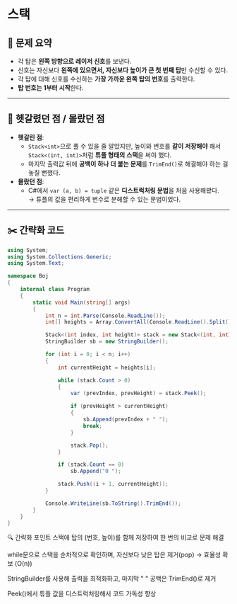 # 스택

## 📝 문제 요약
- 각 탑은 **왼쪽 방향으로 레이저 신호**를 보낸다.
- 신호는 자신보다 **왼쪽에 있으면서, 자신보다 높이가 큰 첫 번째 탑**만 수신할 수 있다.
- 각 탑에 대해 신호를 수신하는 **가장 가까운 왼쪽 탑의 번호**를 출력한다.
- **탑 번호는 1부터 시작**한다.

---

## 🤔 헷갈렸던 점 / 몰랐던 점
- **헷갈린 점**:
  - `Stack<int>`으로 풀 수 있을 줄 알았지만, 높이와 번호를 **같이 저장해야** 해서 `Stack<(int, int)>`처럼 **튜플 형태의 스택**을 써야 했다.
  - 마지막 출력값 뒤에 **공백이 하나 더 붙는 문제**를 `TrimEnd()`로 해결해야 하는 걸 놓칠 뻔했다.
- **몰랐던 점**:
  - C#에서 `var (a, b) = tuple` 같은 **디스트럭처링 문법**을 처음 사용해봤다.  
    → 튜플의 값을 편리하게 변수로 분해할 수 있는 문법이었다.

---

## ✂️ 간략화 코드
```cs
using System;
using System.Collections.Generic;
using System.Text;

namespace Boj
{
    internal class Program
    {
        static void Main(string[] args)
        {
            int n = int.Parse(Console.ReadLine());
            int[] heights = Array.ConvertAll(Console.ReadLine().Split(), int.Parse);

            Stack<(int index, int height)> stack = new Stack<(int, int)>();
            StringBuilder sb = new StringBuilder();

            for (int i = 0; i < n; i++)
            {
                int currentHeight = heights[i];

                while (stack.Count > 0)
                {
                    var (prevIndex, prevHeight) = stack.Peek();

                    if (prevHeight > currentHeight)
                    {
                        sb.Append(prevIndex + " ");
                        break;
                    }

                    stack.Pop();
                }

                if (stack.Count == 0)
                    sb.Append("0 ");

                stack.Push((i + 1, currentHeight));
            }

            Console.WriteLine(sb.ToString().TrimEnd());
        }
    }
}
```

🔍 간략화 포인트
스택에 탑의 (번호, 높이)를 함께 저장하여 한 번의 비교로 문제 해결

while문으로 스택을 순차적으로 확인하며, 자신보다 낮은 탑은 제거(pop) → 효율성 확보 (O(n))

StringBuilder를 사용해 출력을 최적화하고, 마지막 " " 공백은 TrimEnd()로 제거

Peek()에서 튜플 값을 디스트럭처링해서 코드 가독성 향상
